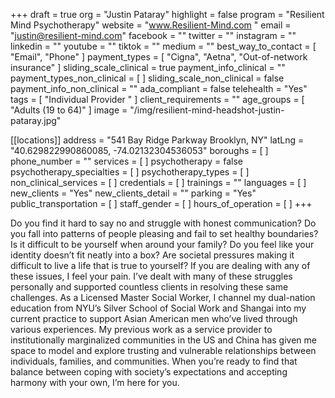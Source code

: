 +++
draft = true
org = "Justin Pataray"
highlight = false
program = "Resilient Mind Psychotherapy"
website = "www.Resilient-Mind.com "
email = "justin@resilient-mind.com"
facebook = ""
twitter = ""
instagram = ""
linkedin = ""
youtube = ""
tiktok = ""
medium = ""
best_way_to_contact = [ "Email", "Phone" ]
payment_types = [ "Cigna", "Aetna", "Out-of-network insurance" ]
sliding_scale_clinical = true
payment_info_clinical = ""
payment_types_non_clinical = [ ]
sliding_scale_non_clinical = false
payment_info_non_clinical = ""
ada_compliant = false
telehealth = "Yes"
tags = [ "Individual Provider " ]
client_requirements = ""
age_groups = [ "Adults (19 to 64)" ]
image = "/img/resilient-mind-headshot-justin-pataray.jpg"

[[locations]]
address = "541 Bay Ridge Parkway Brooklyn, NY"
latLng = "40.629822990860085, -74.02132304536053"
boroughs = [ ]
phone_number = ""
services = [ ]
psychotherapy = false
psychotherapy_specialties = [ ]
psychotherapy_types = [ ]
non_clinical_services = [ ]
credentials = [ ]
trainings = ""
languages = [ ]
new_clients = "Yes"
new_clients_detail = ""
parking = "Yes"
public_transportation = [ ]
staff_gender = [ ]
hours_of_operation = [ ]
+++

Do you find it hard to say no and struggle with honest communication? Do you fall into patterns of people pleasing and fail to set healthy boundaries? Is it difficult to be yourself when around your family? Do you feel like your identity doesn’t fit neatly into a box? Are societal pressures making it difficult to live a life that is true to yourself? If you are dealing with any of these issues, I feel your pain. I’ve dealt with many of these struggles personally and supported countless clients in resolving these same challenges. As a Licensed Master Social Worker, I channel my dual-nation education from NYU’s Silver School of Social Work and Shangai into my current practice to support Asian American men who’ve lived through various experiences. My previous work as a service provider to institutionally marginalized communities in the US and China has given me space to model and explore trusting and vulnerable relationships between individuals, families, and communities. When you’re ready to find that balance between coping with society’s expectations and accepting harmony with your own, I’m here for you.

